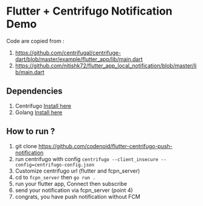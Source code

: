 # Flutter + Centrifugo Notification Demo

Code are copied from : 

1. https://github.com/centrifugal/centrifuge-dart/blob/master/example/flutter_app/lib/main.dart
2. https://github.com/nitishk72/flutter_app_local_notification/blob/master/lib/main.dart

## Dependencies

1. Centrifugo [Install here](https://github.com/centrifugal/centrifugo#how-to-install)
2. Golang [Install here](https://golang.org/dl/)

## How to run ?

1. git clone https://github.com/codenoid/flutter-centrifugo-push-notification
2. run centrifugo with config `centrifugo --client_insecure --config=centrifugo-config.json`
3. Customize centrifugo url (flutter and fcpn_server)
4. cd to `fcpn_server` then `go run .`
5. run your flutter app, Connect then subscribe
6. send your notification via fcpn_server (point 4)
7. congrats, you have push notification without FCM
